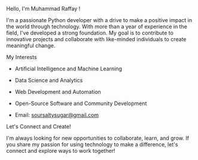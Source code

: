 Hello, I'm Muhammad Raffay !

I'm a passionate Python developer with a drive to make a positive impact in the world through technology. 
With more than a year of experience in the field, I've developed a strong foundation. 
My goal is to contribute to innovative projects and collaborate with like-minded individuals to create meaningful change.

My Interests

- Artificial Intelligence and Machine Learning
- Data Science and Analytics
- Web Development and Automation
- Open-Source Software and Community Development


- Email: soursaltysugar@gmail.com

Let's Connect and Create!

I'm always looking for new opportunities to collaborate, learn, and grow. 
If you share my passion for using technology to make a difference, let's connect and explore ways to work together!


